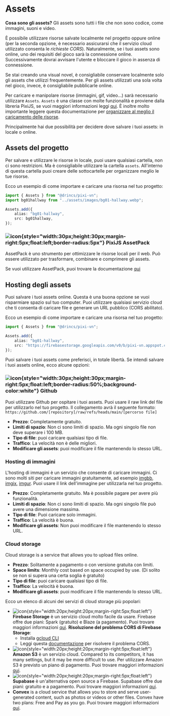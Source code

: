 # Assets

**Cosa sono gli assets?** Gli assets sono tutti i file che non sono codice, come immagini, suoni e video.

È possibile utilizzare risorse salvate localmente nel progetto oppure online (per la seconda opzione, è necessario assicurarsi che il servizio cloud utilizzato consenta le _richieste CORS_). Naturalmente, se i tuoi assets sono online, uno dei requisiti del gioco sarà la connessione online. Successivamente dovrai avvisare l'utente e bloccare il gioco in assenza di connessione.

Se stai creando una visual novel, è consigliabile conservare localmente solo gli assets che utilizzi frequentemente. Per gli assets utilizzati una sola volta nel gioco, invece, è consigliabile pubblicarle online.

Per caricare e manipolare risorse (immagini, gif, video...) sarà necessario utilizzare `Assets`. `Assets` è una classe con molte funzionalità e proviene dalla libreria PixiJS, se vuoi maggiori informazioni leggi [qui](https://pixijs.com/8.x/guides/components/assets). È inoltre molto importante leggere questa documentazione per [organizzare al meglio il caricamento delle risorse](/start/assets-management.md).

Principalmente hai due possibilità per decidere dove salvare i tuoi assets: in locale o online.

## Assets del progetto

Per salvare e utilizzare le risorse in locale, puoi usare qualsiasi cartella, non ci sono restrizioni. Ma è consigliabile utilizzare la cartella `assets`. All'interno di questa cartella puoi creare delle sottocartelle per organizzare meglio le tue risorse.

Ecco un esempio di come importare e caricare una risorsa nel tuo progetto:

```ts [/utils/assets.ts]
import { Assets } from "@drincs/pixi-vn";
import bg01hallway from "../assets/images/bg01-hallway.webp";

Assets.add({
    alias: "bg01-hallway",
    src: bg01hallway,
});
```

### ![icon](/pixijs-assetpack.svg){style="width:30px;height:30px;margin-right:5px;float:left;border-radius:5px"} PixiJS AssetPack

AssetPack è uno strumento per ottimizzare le risorse locali per il web. Può essere utilizzato per trasformare, combinare e comprimere gli assets.

Se vuoi utilizzare AssetPack, puoi trovare la documentazione [qui](https://pixijs.io/assetpack)

## Hosting degli assets

Puoi salvare i tuoi assets online. Questa è una buona opzione se vuoi risparmiare spazio sul tuo computer. Puoi utilizzare qualsiasi servizio cloud che ti consenta di caricare file e generare un URL pubblico (CORS abilitato).

Ecco un esempio di come importare e caricare una risorsa nel tuo progetto:

```ts [/utils/assets.ts]
import { Assets } from "@drincs/pixi-vn";

Assets.add({
    alias: "bg01-hallway",
    src: "https://firebasestorage.googleapis.com/v0/b/pixi-vn.appspot.com/o/public%2Fbreakdown%2Fbg01-hallway.webp?alt=media",
});
```

Puoi salvare i tuoi assets come preferisci, in totale libertà. Se intendi salvare i tuoi assets online, ecco alcune opzioni:

### ![icon](/github.svg){style="width:30px;height:30px;margin-right:5px;float:left;border-radius:50%;background-color:white"} Github

Puoi utilizzare Github per ospitare i tuoi assets. Puoi usare il raw link del file per utilizzarlo nel tuo progetto. Il collegamento avrà il seguente formato: `https://github.com/[repository]/raw/refs/heads/main/[percorso file]`

- **Prezzo**: Completamente gratuito.
- **Limiti di spazio**: Non ci sono limiti di spazio. Ma ogni singolo file non deve superare i 100 MB.
- **Tipo di file**: puoi caricare qualsiasi tipo di file.
- **Traffico**: La velocità non è delle migliori.
- **Modificare gli assets**: puoi modificare il file mantenendo lo stesso URL.

### Hosting di immagini

L'hosting di immagini è un servizio che consente di caricare immagini. Ci sono molti siti per caricare immagini gratuitamente, ad esempio [imgbb](https://imgbb.com/), [imgix](https://www.imgix.com/), [imgur](https://imgur.com/). Puoi usare il link dell'immagine per utilizzarla nel tuo progetto.

- **Prezzo**: Completamente gratuito. Ma è possibile pagare per avere più funzionalità.
- **Limiti di spazio**: Non ci sono limiti di spazio. Ma ogni singolo file può avere una dimensione massima.
- **Tipo di file**: Puoi caricare solo immagini.
- **Traffico**: La velocità è buona.
- **Modificare gli assets**: Non puoi modificare il file mantenendo lo stesso URL.

### Cloud storage

Cloud storage is a service that allows you to upload files online.

- **Prezzo**: Solitamente a pagamento o con versione gratuita con limiti.
- **Space limits**: Monthly cost based on space occupied by use. (Di solito se non si supera una certa soglia è gratuito)
- **Tipo di file**: puoi caricare qualsiasi tipo di file.
- **Traffico**: La velocità è buona.
- **Modificare gli assets**: puoi modificare il file mantenendo lo stesso URL.

Ecco un elenco di alcuni dei servizi di cloud storage più popolari:

- ![icon](/firebase.svg){style="width:20px;height:20px;margin-right:5px;float:left"} **Firebase Storage** è un servizio cloud molto facile da usare. Firebase offre due piani: Spark (gratuito) e Blaze (a pagamento). Puoi trovare maggiori informazioni [qui](https://firebase.google.com/pricing).
  **Risoluzione del problema CORS di Firebase Storage**:
  - Installa [gcloud CLI](https://cloud.google.com/sdk/docs/install)
  - Leggi questa [documentazione](https://medium.com/@we.viavek/setting-cors-in-firebase-19a2cce2fe28) per risolvere il problema CORS.
- ![icon](/aws.svg){style="width:20px;height:20px;margin-right:5px;float:left"} **Amazon S3** è un servizio cloud. Compared to its competitors, it has many settings, but it may be more difficult to use. Per utilizzare Amazon S3 è previsto un piano di pagamento. Puoi trovare maggiori informazioni [qui](https://aws.amazon.com/s3/pricing/).
- ![icon](/supabase.svg){style="width:20px;height:20px;margin-right:5px;float:left"} **Supabase** è un'alternativa open source a Firebase. Supabase offre due piani: gratuito e a pagamento. Puoi trovare maggiori informazioni [qui](https://supabase.io/pricing).
- **Convex** is a cloud service that allows you to store and serve user-generated content, such as photos or videos or other files. Convex have two plans: Free and Pay as you go. Puoi trovare maggiori informazioni [qui](https://www.convex.dev/pricing).
